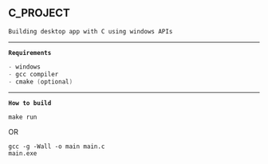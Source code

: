 ## C_PROJECT
`Building desktop app with C using windows APIs`

---
**`Requirements`**
```s
- windows
- gcc compiler
- cmake (optional)
```
---

**`How to build`**
```pwsh
make run
```
OR 
```pwsh
gcc -g -Wall -o main main.c
main.exe
```